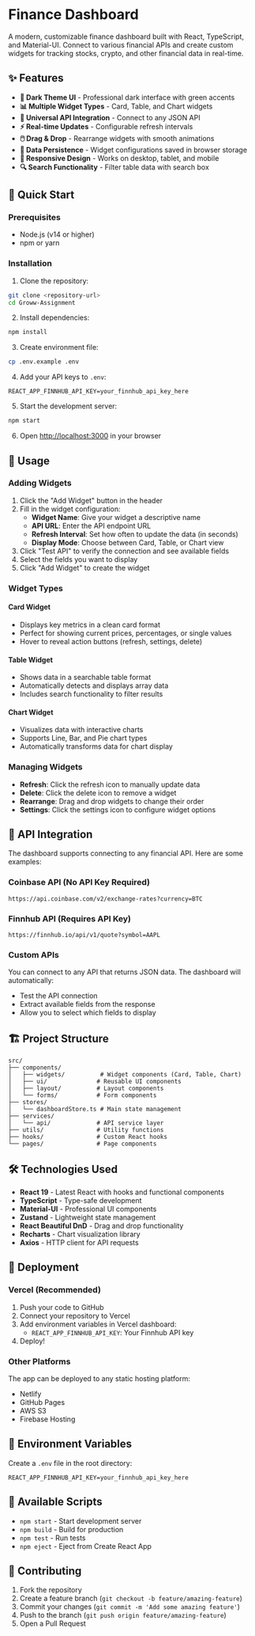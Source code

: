 # Finance Dashboard

A modern, customizable finance dashboard built with React, TypeScript, and Material-UI. Connect to various financial APIs and create custom widgets for tracking stocks, crypto, and other financial data in real-time.

## ✨ Features

- **🎨 Dark Theme UI** - Professional dark interface with green accents
- **📊 Multiple Widget Types** - Card, Table, and Chart widgets
- **🔌 Universal API Integration** - Connect to any JSON API
- **⚡ Real-time Updates** - Configurable refresh intervals
- **🖱️ Drag & Drop** - Rearrange widgets with smooth animations
- **💾 Data Persistence** - Widget configurations saved in browser storage
- **📱 Responsive Design** - Works on desktop, tablet, and mobile
- **🔍 Search Functionality** - Filter table data with search box

## 🚀 Quick Start

### Prerequisites
- Node.js (v14 or higher)
- npm or yarn

### Installation

1. Clone the repository:
```bash
git clone <repository-url>
cd Groww-Assignment
```

2. Install dependencies:
```bash
npm install
```

3. Create environment file:
```bash
cp .env.example .env
```

4. Add your API keys to `.env`:
```env
REACT_APP_FINNHUB_API_KEY=your_finnhub_api_key_here
```

5. Start the development server:
```bash
npm start
```

6. Open [http://localhost:3000](http://localhost:3000) in your browser

## 🎯 Usage

### Adding Widgets

1. Click the "Add Widget" button in the header
2. Fill in the widget configuration:
   - **Widget Name**: Give your widget a descriptive name
   - **API URL**: Enter the API endpoint URL
   - **Refresh Interval**: Set how often to update the data (in seconds)
   - **Display Mode**: Choose between Card, Table, or Chart view
3. Click "Test API" to verify the connection and see available fields
4. Select the fields you want to display
5. Click "Add Widget" to create the widget

### Widget Types

#### Card Widget
- Displays key metrics in a clean card format
- Perfect for showing current prices, percentages, or single values
- Hover to reveal action buttons (refresh, settings, delete)

#### Table Widget
- Shows data in a searchable table format
- Automatically detects and displays array data
- Includes search functionality to filter results

#### Chart Widget
- Visualizes data with interactive charts
- Supports Line, Bar, and Pie chart types
- Automatically transforms data for chart display

### Managing Widgets

- **Refresh**: Click the refresh icon to manually update data
- **Delete**: Click the delete icon to remove a widget
- **Rearrange**: Drag and drop widgets to change their order
- **Settings**: Click the settings icon to configure widget options

## 🔌 API Integration

The dashboard supports connecting to any financial API. Here are some examples:

### Coinbase API (No API Key Required)
```
https://api.coinbase.com/v2/exchange-rates?currency=BTC
```

### Finnhub API (Requires API Key)
```
https://finnhub.io/api/v1/quote?symbol=AAPL
```

### Custom APIs
You can connect to any API that returns JSON data. The dashboard will automatically:
- Test the API connection
- Extract available fields from the response
- Allow you to select which fields to display

## 🏗️ Project Structure

```
src/
├── components/
│   ├── widgets/          # Widget components (Card, Table, Chart)
│   ├── ui/              # Reusable UI components
│   ├── layout/          # Layout components
│   └── forms/           # Form components
├── stores/
│   └── dashboardStore.ts # Main state management
├── services/
│   └── api/             # API service layer
├── utils/               # Utility functions
├── hooks/               # Custom React hooks
└── pages/               # Page components
```

## 🛠️ Technologies Used

- **React 19** - Latest React with hooks and functional components
- **TypeScript** - Type-safe development
- **Material-UI** - Professional UI components
- **Zustand** - Lightweight state management
- **React Beautiful DnD** - Drag and drop functionality
- **Recharts** - Chart visualization library
- **Axios** - HTTP client for API requests

## 🚀 Deployment

### Vercel (Recommended)

1. Push your code to GitHub
2. Connect your repository to Vercel
3. Add environment variables in Vercel dashboard:
   - `REACT_APP_FINNHUB_API_KEY`: Your Finnhub API key
4. Deploy!

### Other Platforms

The app can be deployed to any static hosting platform:
- Netlify
- GitHub Pages
- AWS S3
- Firebase Hosting

## 🔧 Environment Variables

Create a `.env` file in the root directory:

```env
REACT_APP_FINNHUB_API_KEY=your_finnhub_api_key_here
```

## 📝 Available Scripts

- `npm start` - Start development server
- `npm build` - Build for production
- `npm test` - Run tests
- `npm eject` - Eject from Create React App

## 🤝 Contributing

1. Fork the repository
2. Create a feature branch (`git checkout -b feature/amazing-feature`)
3. Commit your changes (`git commit -m 'Add some amazing feature'`)
4. Push to the branch (`git push origin feature/amazing-feature`)
5. Open a Pull Request
